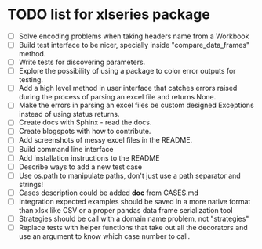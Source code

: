 TODO list for xlseries package
====

- [ ] Solve encoding problems when taking headers name from a Workbook
- [ ] Build test interface to be nicer, specially inside "compare_data_frames" method.
- [ ] Write tests for discovering parameters.
- [ ] Explore the possibility of using a package to color error outputs for testing.
- [ ] Add a high level method in user interface that catches errors raised during the process of parsing an excel file and returns None.
- [ ] Make the errors in parsing an excel files be custom designed Exceptions instead of using status returns.
- [ ] Create docs with Sphinx - read the docs.
- [ ] Create blogspots with how to contribute.
- [ ] Add screenshots of messy excel files in the README.
- [ ] Build command line interface
- [ ] Add installation instructions to the README
- [ ] Describe ways to add a new test case
- [ ] Use os.path to manipulate paths, don't just use a path separator and strings!
- [ ] Cases description could be added __doc__ from CASES.md
- [ ] Integration expected examples should be saved in a more native format than xlsx like CSV or a proper pandas data frame serialization tool
- [ ] Strategies should be call with a domain name problem, not "strategies"
- [ ] Replace tests with helper functions that take out all the decorators and use an argument to know which case number to call.
